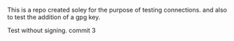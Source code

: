  This is a repo created soley for the purpose of testing connections.
 and also to test the addition of a gpg key.
 
 Test without signing. commit 3